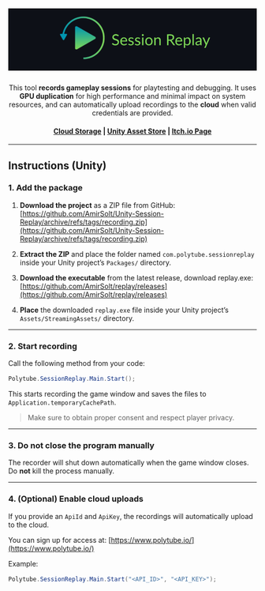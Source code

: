 <h1 align="center">
  <img width="800" src="/logo_name.png" alt="Session Replay">
</h1>
<p align="center">
  This tool <b>records gameplay sessions</b> for playtesting and debugging. It uses <b>GPU duplication</b> for high performance and minimal impact on system resources, and can automatically upload recordings to the <b>cloud</b> when valid credentials are provided.
</p>

<h4 align="center">
  <a href="https://polytube.io/">Cloud Storage</a> |
  <a href="https://assetstore.unity.com/packages/slug/338050">Unity Asset Store</a> |
  <a href="https://polytube.itch.io/">Itch.io Page</a>
</h4>

---

## Instructions (Unity)

### 1. Add the package

1. **Download the project** as a ZIP file from GitHub:
   [https://github.com/AmirSolt/Unity-Session-Replay/archive/refs/tags/recording.zip](https://github.com/AmirSolt/Unity-Session-Replay/archive/refs/tags/recording.zip)

2. **Extract the ZIP** and place the folder named `com.polytube.sessionreplay` inside your Unity project’s `Packages/` directory.

3. **Download the executable** from the latest release, download replay.exe: [https://github.com/AmirSolt/replay/releases](https://github.com/AmirSolt/replay/releases)

4. **Place** the downloaded `replay.exe` file inside your Unity project’s `Assets/StreamingAssets/` directory.

---

### 2. Start recording

Call the following method from your code:

```csharp
Polytube.SessionReplay.Main.Start();
```

This starts recording the game window and saves the files to `Application.temporaryCachePath`.

> Make sure to obtain proper consent and respect player privacy.

---

### 3. Do not close the program manually

The recorder will shut down automatically when the game window closes. Do **not** kill the process manually.

---

### 4. (Optional) Enable cloud uploads

If you provide an `ApiId` and `ApiKey`, the recordings will automatically upload to the cloud.

You can sign up for access at: [https://www.polytube.io/](https://www.polytube.io/)

Example:

```csharp
Polytube.SessionReplay.Main.Start("<API_ID>", "<API_KEY>");
```
